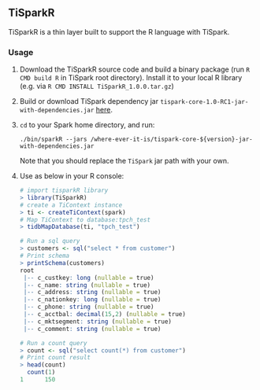 ## TiSparkR
TiSparkR is a thin layer built to support the R language with TiSpark.

### Usage
1. Download the TiSparkR source code and build a binary package (run `R CMD build R` in TiSpark root directory). Install it to your local R library (e.g. via `R CMD INSTALL TiSparkR_1.0.0.tar.gz`)

2. Build or download TiSpark dependency jar `tispark-core-1.0-RC1-jar-with-dependencies.jar` [here](https://github.com/pingcap/tispark).

3. `cd` to your Spark home directory, and run:
    ```
    ./bin/sparkR --jars /where-ever-it-is/tispark-core-${version}-jar-with-dependencies.jar
    ```
    Note that you should replace the `TiSpark` jar path with your own.

4. Use as below in your R console:
    ```R
    # import tisparkR library
    > library(TiSparkR)
    # create a TiContext instance
    > ti <- createTiContext(spark)
    # Map TiContext to database:tpch_test
    > tidbMapDatabase(ti, "tpch_test")

    # Run a sql query
    > customers <- sql("select * from customer")
    # Print schema
    > printSchema(customers)
    root
     |-- c_custkey: long (nullable = true)
     |-- c_name: string (nullable = true)
     |-- c_address: string (nullable = true)
     |-- c_nationkey: long (nullable = true)
     |-- c_phone: string (nullable = true)
     |-- c_acctbal: decimal(15,2) (nullable = true)
     |-- c_mktsegment: string (nullable = true)
     |-- c_comment: string (nullable = true)

    # Run a count query
    > count <- sql("select count(*) from customer")
    # Print count result
    > head(count)
      count(1)
    1      150
    ```
